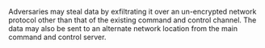 Adversaries may steal data by exfiltrating it over an un-encrypted network protocol other than that of the existing command and control channel. The data may also be sent to an alternate network location from the main command and control server.
